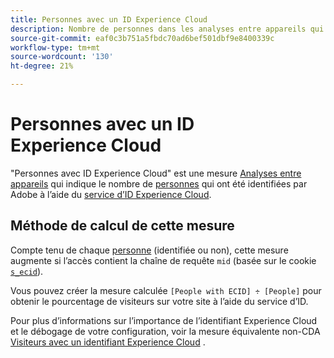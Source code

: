 ```yaml
---
title: Personnes avec un ID Experience Cloud
description: Nombre de personnes dans les analyses entre appareils qui disposent d’un identifiant Experience Cloud.
source-git-commit: eaf0c3b751a5fbdc70ad6bef501dbf9e8400339c
workflow-type: tm+mt
source-wordcount: '130'
ht-degree: 21%

---
```


# Personnes avec un ID Experience Cloud

&quot;Personnes avec ID Experience Cloud&quot; est une mesure [Analyses entre appareils](../cda/overview.md) qui indique le nombre de [personnes](people.md) qui ont été identifiées par Adobe à l’aide du [service d’ID Experience Cloud](https://experienceleague.adobe.com/docs/id-service/using/home.html?lang=fr).

## Méthode de calcul de cette mesure

Compte tenu de chaque [personne](people.md) (identifiée ou non), cette mesure augmente si l’accès contient la chaîne de requête `mid` (basée sur le cookie [`s_ecid`](https://experienceleague.adobe.com/docs/core-services/interface/ec-cookies/cookies-analytics.html?lang=fr)).

Vous pouvez créer la mesure calculée `[People with ECID] ÷ [People]` pour obtenir le pourcentage de visiteurs sur votre site à l’aide du service d’ID.

Pour plus d’informations sur l’importance de l’identifiant Experience Cloud et le débogage de votre configuration, voir la mesure équivalente non-CDA [Visiteurs avec un identifiant Experience Cloud](visitors-with-ecid.md) .
